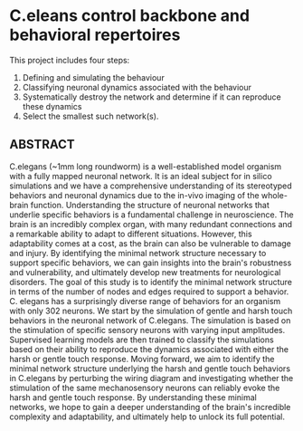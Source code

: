 # C.eleans control backbone and behavioral repertoires

This project includes four steps:
1. Defining and simulating the behaviour
2. Classifying neuronal dynamics associated with the behaviour
3. Systematically destroy the network and determine if it can reproduce these dynamics
4. Select the smallest such network(s).

## ABSTRACT
C.elegans (~1mm long roundworm) is a well-established model organism with a fully mapped neuronal network. It is an ideal subject for in silico simulations and we have a comprehensive understanding of its stereotyped behaviors and neuronal dynamics due to the in-vivo imaging of the whole-brain function.
Understanding the structure of neuronal networks that underlie specific behaviors is a fundamental challenge in neuroscience. The brain is an incredibly complex organ, with many redundant connections and a remarkable ability to adapt to different situations. However, this adaptability comes at a cost, as the brain can also be vulnerable to damage and injury. By identifying the minimal network structure necessary to support specific behaviors, we can gain insights into the brain's robustness and vulnerability, and ultimately develop new treatments for neurological disorders.
The goal of this study is to identify the minimal network structure in terms of the number of nodes and edges required to support a behavior. C. elegans has a surprisingly diverse range of behaviors for an organism with only 302 neurons. We start by the simulation of gentle and harsh touch behaviors in the neuronal network of C.elegans. The simulation is based on the stimulation of specific sensory neurons with varying input amplitudes. Supervised learning models are then trained to classify the simulations based on their ability to reproduce the dynamics associated with either the harsh or gentle touch response. 
Moving forward, we aim to identify the minimal network structure underlying the harsh and gentle touch behaviors in C.elegans by perturbing the wiring diagram and investigating whether the stimulation of the same mechanosensory neurons can reliably evoke the harsh and gentle touch response. By understanding these minimal networks, we hope to gain a deeper understanding of the brain's incredible complexity and adaptability, and ultimately help to unlock its full potential.
